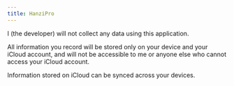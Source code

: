 ```yaml
---
title: HanziPro
---
```


I (the developer) will not collect any data using this application.

All information you record will be stored only on your device and your iCloud account, and will not be accessible to me or anyone else who cannot access your iCloud account.

Information stored on iCloud can be synced across your devices.
